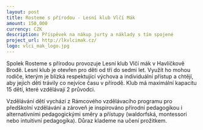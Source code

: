 ```yaml
---
layout: post
title: Rosteme s přírodou - Lesní klub Vlčí Mák
amount: 150,000
currency: CZK
description: Příspěvek na nákup jurty a náklady s tím spojené
project_url: http://lkvlcimak.cz/
logo: vlci_mak_logo.jpg
---
```


Spolek Rosteme s přírodou provozuje Lesní klub Vlčí mák v Havlíčkově Brodě. Lesní klub je otevřen pro děti od tří do sedmi let. Využít ho mohou rodiče, kterým je blízká respektující výchova a individuální přístup a chtějí, aby jejich děti trávily co nejvíce času v přírodě.
Klub má maximální kapacitu 15 dětí, které vzdělávají 2 průvodci. 

Vzdělávání dětí vychází z Rámcového vzdělávacího programu pro předškolní vzdělávání a zároveň je inspirováno přírodní
pedagogikou i alternativními pedagogickými směry a přístupy (waldorfská, montessori nebo intuitivní pedagogika). Důraz klademe na učení prožitkem.
